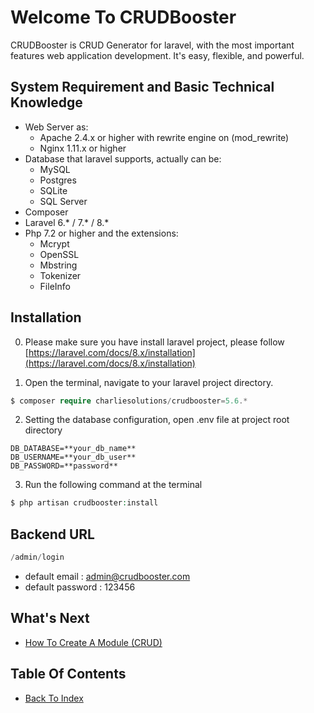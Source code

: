 # Welcome To CRUDBooster

CRUDBooster is CRUD Generator for laravel, with the most important features web application development. It's easy, flexible, and powerful.

## System Requirement and Basic Technical Knowledge
- Web Server as:
  - Apache 2.4.x or higher with rewrite engine on (mod_rewrite)  
  - Nginx 1.11.x or higher
- Database that laravel supports, actually can be:
  - MySQL
  - Postgres
  - SQLite
  - SQL Server
- Composer
- Laravel 6.* / 7.* / 8.*
- Php 7.2 or higher and the extensions:
  - Mcrypt
  - OpenSSL
  - Mbstring
  - Tokenizer
  - FileInfo

## Installation

0. Please make sure you have install laravel project, please follow [https://laravel.com/docs/8.x/installation](https://laravel.com/docs/8.x/installation)

1. Open the terminal, navigate to your laravel project directory.
```php
$ composer require charliesolutions/crudbooster=5.6.*
```

2. Setting the database configuration, open .env file at project root directory
```
DB_DATABASE=**your_db_name**
DB_USERNAME=**your_db_user**
DB_PASSWORD=**password**
```

3. Run the following command at the terminal
```php
$ php artisan crudbooster:install
```

## Backend URL
```php
/admin/login
```
- default email : admin@crudbooster.com
- default password : 123456

## What's Next
- [How To Create A Module (CRUD)](./how-to-create-module.md)

## Table Of Contents
- [Back To Index](./index.md)
